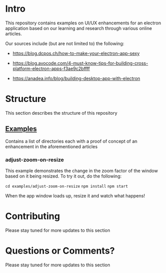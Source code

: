 # Intro

This repository contains examples on UI/UX enhancements for an electron application based on our learning and research through various online articles. 

Our sources include (but are not limited to) the following:

- https://blog.dcpos.ch/how-to-make-your-electron-app-sexy

- https://blog.avocode.com/4-must-know-tips-for-building-cross-platform-electron-apps-f3ae9c2bffff

- https://anadea.info/blog/building-desktop-app-with-electron


# Structure

This section describes the structure of this repository

## [Examples](examples)

Contains a list of directories each with a proof of concept of an enhancement in the aforementioned articles

### adjust-zoom-on-resize

This example demonstrates the change in the zoom factor of the window based on it being resized. To try it out, do the following:

`cd examples/adjust-zoom-on-resize`
`npm install`
`npm start`

When the app window loads up, resize it and watch what happens!

# Contributing

Please stay tuned for more updates to this section


# Questions or Comments?

Please stay tuned for more updates to this section